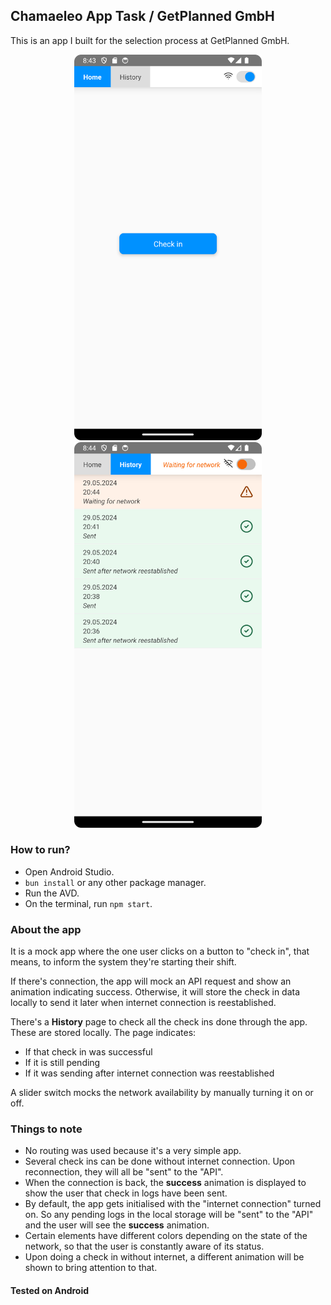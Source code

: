## Chamaeleo App Task / GetPlanned GmbH

This is an app I built for the selection process at GetPlanned GmbH.

<p align="center">
  <img src="/assets/images/home-page.png" alt="Home page" width="300"/>
  <img src="/assets/images/history-page.png" alt="History page" width="300"/>
</p>

### How to run?

- Open Android Studio.
- `bun install` or any other package manager.
- Run the AVD.
- On the terminal, run `npm start`.

### About the app

It is a mock app where the one user clicks on a button to "check in", that means, to inform the system they're starting their shift.

If there's connection, the app will mock an API request and show an animation indicating success. Otherwise, it will store the check in data locally to send it later when internet connection is reestablished.

There's a **History** page to check all the check ins done through the app. These are stored locally. The page indicates:

- If that check in was successful
- If it is still pending
- If it was sending after internet connection was reestablished

A slider switch mocks the network availability by manually turning it on or off.

### Things to note

- No routing was used because it's a very simple app.
- Several check ins can be done without internet connection. Upon reconnection, they will all be "sent" to the "API".
- When the connection is back, the **success** animation is displayed to show the user that check in logs have been sent.
- By default, the app gets initialised with the "internet connection" turned on. So any pending logs in the local storage will be "sent" to the "API" and the user will see the **success** animation.
- Certain elements have different colors depending on the state of the network, so that the user is constantly aware of its status.
- Upon doing a check in without internet, a different animation will be shown to bring attention to that.

#### Tested on Android
